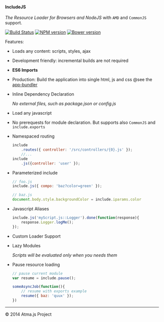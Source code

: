 #### IncludeJS

_The Resource Loader for Browsers and NodeJS_ with `AMD` and `CommonJS` support.

[![Build Status](https://travis-ci.org/atmajs/IncludeJS.svg?branch=master)](https://travis-ci.org/atmajs/IncludeJS)
[![NPM version](https://badge.fury.io/js/includejs.svg)](http://badge.fury.io/js/includejs)
[![Bower version](https://badge.fury.io/bo/includejs.svg)](http://badge.fury.io/bo/includejs)

Features:

- Loads any content: scripts, styles, ajax
- Development friendly: incremental builds are not required
- **ES6 Imports**    
- Production: Build the application into single html, js and css @see the [app-bundler](https://github.com/atmajs/app-bundler)
- Inline Dependency Declaration
	
	_No external files, such as package.json or config.js_
	
- Load any javascript
- No prerequests for module declaration. But supports also `CommonJS` and `include.exports`

- Namespaced routing
	```javascript
	include
		.routes({ controller: '/src/controllers/{0}.js' }); 
		//... 
	include
		.js({controller: 'user' });
	```
- Parameterized include
	```javascript
	// foo.js
	include.js({ compo: 'baz?color=green' });
	
	// baz.js
	document.body.style.backgroundColor = include.iparams.color
	```
	
- Javascript Aliases
	```javascript
	include.js('myScript.js::Logger').done(function(response){
		response.Logger.logMe();
	});	
	```
	
- Custom Loader Support

- Lazy Modules

	_Scripts will be evaluated only when you needs them_
	

- Pause resource loading

	```javascript
	// pause current module
	var resume = include.pause();
	
	someAsyncJob(function(){
		// resume with exports example
		resume({ baz: 'quux' });
	})
	```

----
:copyright: 2014 Atma.js Project


